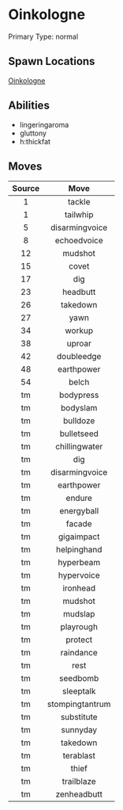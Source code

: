 # Oinkologne  
Primary Type: normal  
  
## Spawn Locations  
[Oinkologne](/data/spawn_presets/oinkologne.md)  
  
## Abilities  
  * lingeringaroma
  * gluttony
  * h:thickfat
  
  
## Moves  
  
| Source | Move |  
|:---:|:---:|  
| 1 | tackle |  
| 1 | tailwhip |  
| 5 | disarmingvoice |  
| 8 | echoedvoice |  
| 12 | mudshot |  
| 15 | covet |  
| 17 | dig |  
| 23 | headbutt |  
| 26 | takedown |  
| 27 | yawn |  
| 34 | workup |  
| 38 | uproar |  
| 42 | doubleedge |  
| 48 | earthpower |  
| 54 | belch |  
| tm | bodypress |  
| tm | bodyslam |  
| tm | bulldoze |  
| tm | bulletseed |  
| tm | chillingwater |  
| tm | dig |  
| tm | disarmingvoice |  
| tm | earthpower |  
| tm | endure |  
| tm | energyball |  
| tm | facade |  
| tm | gigaimpact |  
| tm | helpinghand |  
| tm | hyperbeam |  
| tm | hypervoice |  
| tm | ironhead |  
| tm | mudshot |  
| tm | mudslap |  
| tm | playrough |  
| tm | protect |  
| tm | raindance |  
| tm | rest |  
| tm | seedbomb |  
| tm | sleeptalk |  
| tm | stompingtantrum |  
| tm | substitute |  
| tm | sunnyday |  
| tm | takedown |  
| tm | terablast |  
| tm | thief |  
| tm | trailblaze |  
| tm | zenheadbutt |  
  
